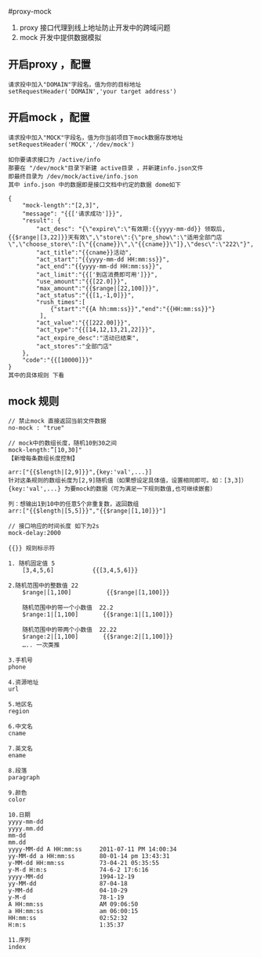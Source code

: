 #proxy-mock
1. proxy 接口代理到线上地址防止开发中的跨域问题
2. mock  开发中提供数据模拟



## 开启proxy ，配置
    请求投中加入"DOMAIN"字段名，值为你的目标地址
    setRequestHeader('DOMAIN','your target address')

## 开启mock ，配置
    请求投中加入"MOCK"字段名，值为你当前项目下mock数据存放地址
    setRequestHeader('MOCK','/dev/mock')

    如你要请求接口为 /active/info
    那要在 "/dev/mock"目录下新建 active目录 ，并新建info.json文件
    即最终目录为 /dev/mock/active/info.json
    其中 info.json 中的数据即是接口文档中约定的数据 dome如下
    
    {
        "mock-length":"[2,3]",
        "message": "{{['请求成功']}}",
        "result": {
            "act_desc": "{\"expire\":\"有效期:{{yyyy-mm-dd}} 领取后,{{$range|[3,22]}}天有效\",\"store\":{\"pre_show\":\"适用全部门店\",\"choose_store\":[\"{{cname}}\",\"{{cname}}\"]},\"desc\":\"222\"}",
            "act_title":"{{cname}}活动",
            "act_start":"{{yyyy-mm-dd HH:mm:ss}}",
            "act_end":"{{yyyy-mm-dd HH:mm:ss}}",
            "act_limit":"{{['到店消费即可用']}}",
            "use_amount":"{{[22.0]}}",
            "max_amount":"{{$range|[22,100]}}",
            "act_status":"{{[1,-1,0]}}",
            "rush_times":[
                {"start":"{{A hh:mm:ss}}","end":"{{HH:mm:ss}}"}
             ],
            "act_value":"{{[222.00]}}",
            "act_type":"{{[14,12,13,21,22]}}",
            "act_expire_desc":"活动已结束",
            "act_stores":"全部门店"
        },
        "code":"{{[10000]}}" 
    }
    其中的具体规则 下看


## mock 规则    

    // 禁止mock 直接返回当前文件数据
    no-mock : "true"

    // mock中的数组长度，随机10到30之间
    mock-length:”[10,30]"
    【新增每条数组长度控制】

    arr:["{{$length|[2,9]}}",{key:'val',...}]
    针对这条规则的数组长度为[2,9]随机值（如果想设定具体值，设置相同即可。如：[3,3]）
    {key:'val',...} 为要mock的数据（可为满足一下规则数值,也可继续嵌套）

    列：想输出1到10中的任意5个非重复数，返回数组
    arr:["{{$length|[5,5]}}","{{$range|[1,10]}}"]

    // 接口响应的时间长度 如下为2s
    mock-delay:2000

    {{}} 规则标示符

    1. 随机固定值 5
        [3,4,5,6]           {{[3,4,5,6]}}
    
    2.随机范围中的整数值 22
        $range|[1,100]          {{$range|[1,100]}}

        随机范围中的带一个小数值  22.2
        $range:1|[1,100]       {{$range:1|[1,100]}}

        随机范围中的带两个小数值  22.22
        $range:2|[1,100]       {{$range:2|[1,100]}}
        ….. 一次类推

    3.手机号
    phone

    4.资源地址
    url

    5.地区名
    region

    6.中文名
    cname

    7.英文名
    ename

    8.段落
    paragraph

    9.颜色
    color

    10.日期
    yyyy-mm-dd
    yyyy.mm.dd
    mm-dd
    mm.dd
    yyyy-MM-dd A HH:mm:ss     2011-07-11 PM 14:00:34
    yy-MM-dd a HH:mm:ss       80-01-14 pm 13:43:31
    y-MM-dd HH:mm:ss          73-04-21 05:35:55
    y-M-d H:m:s               74-6-2 17:6:16
    yyyy-MM-dd                1994-12-19
    yy-MM-dd                  87-04-18
    y-MM-dd                   04-10-29
    y-M-d                     78-1-19
    A HH:mm:ss                AM 09:06:50
    a HH:mm:ss                am 06:00:15
    HH:mm:ss                  02:52:32
    H:m:s                     1:35:37

    11.序列
    index

    
